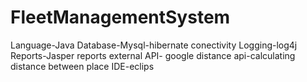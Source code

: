 # FleetManagementSystem

Language-Java
Database-Mysql-hibernate conectivity
Logging-log4j
Reports-Jasper reports
external API- google distance api-calculating distance between place
IDE-eclips
